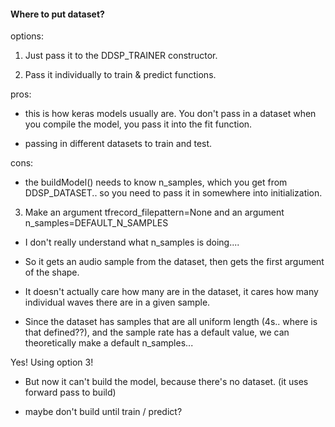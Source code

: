 #### Where to put dataset?

options:

1) Just pass it to the DDSP_TRAINER constructor.  

2) Pass it individually to train & predict functions.

pros:
  - this is how keras models usually are. You don't pass in a dataset when you
    compile the  model, you pass  it into the fit function.

  - passing in different datasets to train and test.

cons:
  - the buildModel() needs to know n_samples, which you get from DDSP_DATASET..
    so you need to pass it in somewhere into initialization.

3) Make an argument tfrecord_filepattern=None and an argument n_samples=DEFAULT_N_SAMPLES

- I don't really understand what n_samples is doing....

- So it gets an audio sample from the dataset, then gets the first argument of the shape.

- It doesn't actually care how many are in the dataset, it cares how many individual
  waves there are in a given sample.

- Since the dataset has samples that are all uniform length (4s.. where is that defined??),
  and the sample rate has a default value, we can theoretically make a default n_samples...


Yes! Using option 3!

- But now it can't build the model, because there's no dataset.
  (it uses forward pass to build)

- maybe don't build until train / predict?
